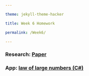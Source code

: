 ```yaml
---

theme: jekyll-theme-hacker

title: Week 6 Homework

permalink: /Week6/

---
```


### Research: [Paper](https://videars.github.io/Week7/research)

### App: [law of large numbers (C\#)]()
